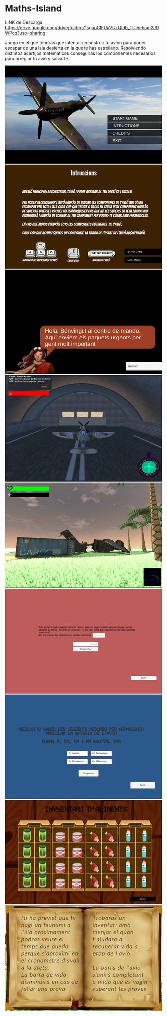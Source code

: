 # Maths-Island

LINK de Descarga: https://drive.google.com/drive/folders/1sgapCIFUaVUkQIdb_TUlheham2JDWPcq?usp=sharing

Juego en el que tendrás que intentar reconstruir tu avión para poder escapar de una isla desierta en la que te has estrellado. Resolviendo distintos acertijos matemáticos conseguirás los componentes necesarios para arreglar tu avió y salvarte.


![Image text](https://github.com/IGprojects/Maths-Island/blob/main/Assets/Captura1.PNG)
![Image text](https://github.com/IGprojects/Maths-Island/blob/main/Assets/Captura2.PNG)
![Image text](https://github.com/IGprojects/Maths-Island/blob/main/Assets/Captura3.PNG)
![Image text](https://github.com/IGprojects/Maths-Island/blob/main/Assets/Captura4.PNG)
![Image text](https://github.com/IGprojects/Maths-Island/blob/main/Assets/Captura5.PNG)
![Image text](https://github.com/IGprojects/Maths-Island/blob/main/Assets/Captura6.PNG)
![Image text](https://github.com/IGprojects/Maths-Island/blob/main/Assets/Captura7.PNG)
![Image text](https://github.com/IGprojects/Maths-Island/blob/main/Assets/Captura8.PNG)
![Image text](https://github.com/IGprojects/Maths-Island/blob/main/Assets/Captura9.PNG)
